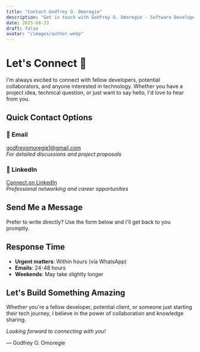 ```yaml
---
title: "Contact Godfrey O. Omoregie"
description: "Get in touch with Godfrey O. Omoregie - Software Developer. Let's discuss projects, collaborations, or technical questions."
date: 2025-08-23
draft: false
avatar: "/images/author.webp"
---
```


# Let's Connect 🤝

I'm always excited to connect with fellow developers, potential collaborators, and anyone interested in technology. Whether you have a project idea, technical question, or just want to say hello, I'd love to hear from you.

## Quick Contact Options

### 📧 Email
[godfreyomoregie1@gmail.com](mailto:godfreyomoregie1@gmail.com)  
*For detailed discussions and project proposals*

### 💼 LinkedIn
[Connect on LinkedIn](https://linkedin.com/in/yourprofile)  
*Professional networking and career opportunities*

## Send Me a Message

Prefer to write directly? Use the form below and I'll get back to you promptly.

## Response Time

- **Urgent matters**: Within hours (via WhatsApp)
- **Emails**: 24-48 hours
- **Weekends**: May take slightly longer

## Let's Build Something Amazing

Whether you're a fellow developer, potential client, or someone just starting their tech journey, I believe in the power of collaboration and knowledge sharing.

*Looking forward to connecting with you!*

— Godfrey O. Omoregie